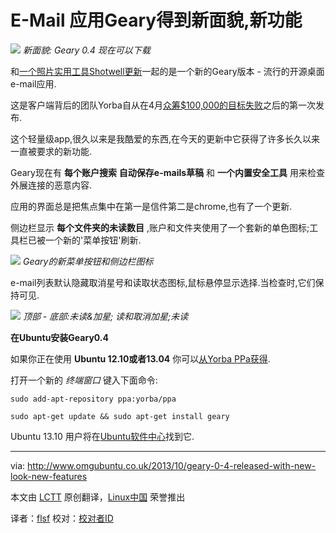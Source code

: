 E-Mail 应用Geary得到新面貌,新功能
================================================================================
![](http://www.omgubuntu.co.uk/wp-content/uploads/2013/10/Screen-Shot-2013-10-04-at-14.30.29.png)
*新面貌: Geary 0.4 现在可以下载*

和[一个照片实用工具Shotwell更新][1]一起的是一个新的Geary版本 - 流行的开源桌面e-mail应用.

这是客户端背后的团队Yorba自从在4月[众筹$100,000的目标失败][2]之后的第一次发布.

这个轻量级app,很久以来是我酷爱的东西,在今天的更新中它获得了许多长久以来一直被要求的新功能.

Geary现在有 **每个账户搜索** **自动保存e-mails草稿** 和 **一个内置安全工具** 用来检查外展连接的恶意内容.

应用的界面总是把焦点集中在第一是信件第二是chrome,也有了一个更新.

侧边栏显示 **每个文件夹的未读数目** ,账户和文件夹使用了一个套新的单色图标;工具栏已被一个新的'菜单按钮'刷新.

![](http://www.omgubuntu.co.uk/wp-content/uploads/2013/10/Screen-Shot-2013-10-04-at-14.25.09.png)
*Geary的新菜单按钮和侧边栏图标*

e-mail列表默认隐藏取消星号和读取状态图标,鼠标悬停显示选择.当检查时,它们保持可见.

![](http://www.omgubuntu.co.uk/wp-content/uploads/2013/10/Screen-Shot-2013-10-04-at-14.24.23.png)
*顶部 - 底部:未读&加星; 读和取消加星;未读*

**在Ubuntu安装Geary0.4**

如果你正在使用 **Ubuntu 12.10或者13.04** 你可以[从Yorba PPa获得][3].

打开一个新的 *终端窗口* 键入下面命令:

    sudo add-apt-repository ppa:yorba/ppa
    
    sudo apt-get update && sudo apt-get install geary

Ubuntu 13.10 用户将在[Ubuntu软件中心][4]找到它.

--------------------------------------------------------------------------------

via: http://www.omgubuntu.co.uk/2013/10/geary-0-4-released-with-new-look-new-features

本文由 [LCTT][] 原创翻译，[Linux中国][] 荣誉推出

译者：[flsf][] 校对：[校对者ID][]

[LCTT]:https://github.com/LCTT/TranslateProject
[Linux中国]:http://linux.cn/portal.php
[flsf]:https://github.com/flsf
[校对者ID]:http://linux.cn/space/校对者ID

[1]:http://www.omgubuntu.co.uk/2013/10/shotwell-0-15-released-fixes-improvements
[2]:http://www.omgubuntu.co.uk/2013/04/geary-fundraiser-fails-at-half-way-mark
[3]:https://launchpad.net/~yorba/+archive/ppa
[4]:apt://geary

